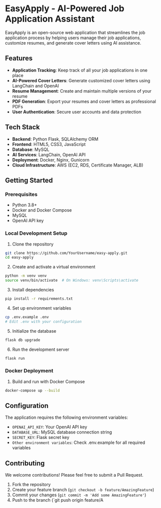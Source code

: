 # EasyApply - AI-Powered Job Application Assistant

EasyApply is an open-source web application that streamlines the job application process by helping users manage their job applications, customize resumes, and generate cover letters using AI assistance.

## Features

- **Application Tracking**: Keep track of all your job applications in one place
- **AI-Powered Cover Letters**: Generate customized cover letters using LangChain and OpenAI
- **Resume Management**: Create and maintain multiple versions of your resume
- **PDF Generation**: Export your resumes and cover letters as professional PDFs
- **User Authentication**: Secure user accounts and data protection

## Tech Stack

- **Backend**: Python Flask, SQLAlchemy ORM
- **Frontend**: HTML5, CSS3, JavaScript
- **Database**: MySQL
- **AI Services**: LangChain, OpenAI API
- **Deployment**: Docker, Nginx, Gunicorn
- **Cloud Infrastructure**: AWS (EC2, RDS, Certificate Manager, ALB)

## Getting Started

### Prerequisites

- Python 3.8+
- Docker and Docker Compose
- MySQL
- OpenAI API key

### Local Development Setup

1. Clone the repository
```bash
git clone https://github.com/YourUsername/easy-apply.git
cd easy-apply
```

2. Create and activate a virtual environment
```bash
python -m venv venv
source venv/bin/activate  # On Windows: venv\Scripts\activate
```

3. Install dependencies
```bash
pip install -r requirements.txt
```

4. Set up environment variables
```bash
cp .env.example .env
# Edit .env with your configuration
```

5. Initialize the database
```bash
flask db upgrade
```

6. Run the development server
```bash
flask run
```

### Docker Deployment

1. Build and run with Docker Compose
```bash
docker-compose up --build
```

## Configuration

The application requires the following environment variables:

- `OPENAI_API_KEY`: Your OpenAI API key
- `DATABASE_URL`: MySQL database connection string
- `SECRET_KEY`: Flask secret key
- `Other environment variables`: Check .env.example for all required variables

## Contributing

We welcome contributions! Please feel free to submit a Pull Request.

1. Fork the repository
2. Create your feature branch (`git checkout -b feature/AmazingFeature`)
3. Commit your changes (`git commit -m 'Add some AmazingFeature'`)
4. Push to the branch (`git push origin feature/A
